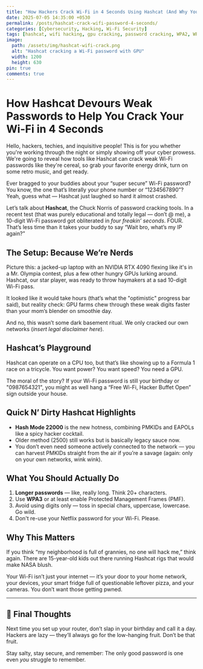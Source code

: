 ```yaml
---
title: "How Hackers Crack Wi-Fi in 4 Seconds Using Hashcat (And Why Your Password Sucks)"
date: 2025-07-05 14:35:00 +0530
permalink: /posts/hashcat-crack-wifi-password-4-seconds/
categories: [Cybersecurity, Hacking, Wi-Fi Security]
tags: [hashcat, wifi hacking, gpu cracking, password cracking, WPA2, WPA3, cybersecurity tools, brute force, ethical hacking]
image: 
  path: /assets/img/hashcat-wifi-crack.png
  alt: "Hashcat cracking a Wi-Fi password with GPU"
  width: 1200
  height: 630
pin: true
comments: true
---
```

# How Hashcat Devours Weak Passwords to Help You Crack Your Wi-Fi in 4 Seconds

Hello, hackers, techies, and inquisitive people! This is for you whether you're working through the night or simply showing off your cyber prowess. We're going to reveal how tools like Hashcat can crack weak Wi-Fi passwords like they're cereal, so grab your favorite energy drink, turn on some retro music, and get ready.

Ever bragged to your buddies about your “super secure” Wi-Fi password? You know, the one that’s literally your phone number or “1234567890”? Yeah, guess what — Hashcat just laughed so hard it almost crashed.

Let’s talk about **Hashcat**, the Chuck Norris of password cracking tools. In a recent test (that was purely educational and totally legal — don’t @ me), a 10-digit Wi-Fi password got obliterated in *four freakin’ seconds*. FOUR. That’s less time than it takes your buddy to say “Wait bro, what’s my IP again?”

## The Setup: Because We’re Nerds

Picture this: a jacked-up laptop with an NVIDIA RTX 4090 flexing like it's in a Mr. Olympia contest, plus a few other hungry GPUs lurking around. Hashcat, our star player, was ready to throw haymakers at a sad 10-digit Wi-Fi pass.

It looked like it would take hours (that’s what the "optimistic" progress bar said), but reality check: GPU farms chew through these weak digits faster than your mom’s blender on smoothie day.

And no, this wasn’t some dark basement ritual. We only cracked our own networks (*insert legal disclaimer here*).

## Hashcat’s Playground

Hashcat can operate on a CPU too, but that’s like showing up to a Formula 1 race on a tricycle. You want power? You want speed? You need a GPU.

The moral of the story? If your Wi-Fi password is still your birthday or "0987654321", you might as well hang a “Free Wi-Fi, Hacker Buffet Open” sign outside your house.

## Quick N’ Dirty Hashcat Highlights

- **Hash Mode 22000** is the new hotness, combining PMKIDs and EAPOLs like a spicy hacker cocktail.
- Older method (2500) still works but is basically legacy sauce now.
- You don’t even need someone actively connected to the network — you can harvest PMKIDs straight from the air if you’re a savage (again: only on your own networks, wink wink).

## What You Should Actually Do

1. **Longer passwords** — like, really long. Think 20+ characters.
2. Use **WPA3** or at least enable Protected Management Frames (PMF).
3. Avoid using digits only — toss in special chars, uppercase, lowercase. Go wild.
4. Don't re-use your Netflix password for your Wi-Fi. Please.

## Why This Matters

If you think “my neighborhood is full of grannies, no one will hack me,” think again. There are 15-year-old kids out there running Hashcat rigs that would make NASA blush.

Your Wi-Fi isn’t just your internet — it’s your door to your home network, your devices, your smart fridge full of questionable leftover pizza, and your cameras. You don’t want those getting pwned.

---

## 🚨 Final Thoughts

Next time you set up your router, don’t slap in your birthday and call it a day. Hackers are lazy — they’ll always go for the low-hanging fruit. Don’t be that fruit.

Stay salty, stay secure, and remember: The only good password is one even *you* struggle to remember.
